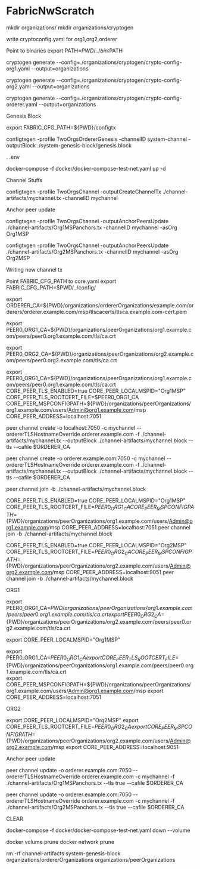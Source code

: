 # FabricNwScratch

mkdir organizations/
mkdir organizations/cryptogen

write cryptoconfig.yaml for org1,org2,orderer

Point to binaries
export PATH=${PWD}/../bin:$PATH

cryptogen generate --config=./organizations/cryptogen/crypto-config-org1.yaml --output=organizations

cryptogen generate --config=./organizations/cryptogen/crypto-config-org2.yaml --output=organizations

cryptogen generate --config=./organizations/cryptogen/crypto-config-orderer.yaml --output=organizations


Genesis Block

export FABRIC_CFG_PATH=${PWD}/configtx

configtxgen -profile TwoOrgsOrdererGenesis -channelID system-channel -outputBlock ./system-genesis-block/genesis.block

. .env

docker-compose -f docker/docker-compose-test-net.yaml up -d


Channel Stuffs

configtxgen -profile TwoOrgsChannel -outputCreateChannelTx ./channel-artifacts/mychannel.tx -channelID mychannel

Anchor peer update

configtxgen -profile TwoOrgsChannel -outputAnchorPeersUpdate ./channel-artifacts/Org1MSPanchors.tx -channelID mychannel -asOrg Org1MSP

configtxgen -profile TwoOrgsChannel -outputAnchorPeersUpdate ./channel-artifacts/Org2MSPanchors.tx -channelID mychannel -asOrg Org2MSP

Writing new channel tx

Point FABRIC_CFG_PATH to core.yaml
export FABRIC_CFG_PATH=$PWD/../config/


export ORDERER_CA=${PWD}/organizations/ordererOrganizations/example.com/orderers/orderer.example.com/msp/tlscacerts/tlsca.example.com-cert.pem

export PEER0_ORG1_CA=${PWD}/organizations/peerOrganizations/org1.example.com/peers/peer0.org1.example.com/tls/ca.crt

export PEER0_ORG2_CA=${PWD}/organizations/peerOrganizations/org2.example.com/peers/peer0.org2.example.com/tls/ca.crt


export PEER0_ORG1_CA=${PWD}/organizations/peerOrganizations/org1.example.com/peers/peer0.org1.example.com/tls/ca.crt
CORE_PEER_TLS_ENABLED=true CORE_PEER_LOCALMSPID="Org1MSP" CORE_PEER_TLS_ROOTCERT_FILE=$PEER0_ORG1_CA CORE_PEER_MSPCONFIGPATH=${PWD}/organizations/peerOrganizations/org1.example.com/users/Admin@org1.example.com/msp CORE_PEER_ADDRESS=localhost:7051

peer channel create -o localhost:7050 -c mychannel --ordererTLSHostnameOverride orderer.example.com -f ./channel-artifacts/mychannel.tx --outputBlock ./channel-artifacts/mychannel.block --tls --cafile $ORDERER_CA

peer channel create -o orderer.example.com:7050 -c mychannel --ordererTLSHostnameOverride orderer.example.com -f ./channel-artifacts/mychannel.tx --outputBlock ./channel-artifacts/mychannel.block --tls --cafile $ORDERER_CA

peer channel join -b ./channel-artifacts/mychannel.block


CORE_PEER_TLS_ENABLED=true CORE_PEER_LOCALMSPID="Org1MSP" CORE_PEER_TLS_ROOTCERT_FILE=$PEER0_ORG1_CA CORE_PEER_MSPCONFIGPATH=${PWD}/organizations/peerOrganizations/org1.example.com/users/Admin@org1.example.com/msp CORE_PEER_ADDRESS=localhost:7051 peer channel join -b ./channel-artifacts/mychannel.block

CORE_PEER_TLS_ENABLED=true CORE_PEER_LOCALMSPID="Org2MSP" CORE_PEER_TLS_ROOTCERT_FILE=$PEER0_ORG2_CA CORE_PEER_MSPCONFIGPATH=${PWD}/organizations/peerOrganizations/org2.example.com/users/Admin@org2.example.com/msp CORE_PEER_ADDRESS=localhost:9051 peer channel join -b ./channel-artifacts/mychannel.block

ORG1

export PEER0_ORG1_CA=${PWD}/organizations/peerOrganizations/org1.example.com/peers/peer0.org1.example.com/tls/ca.crt
export PEER0_ORG2_CA=${PWD}/organizations/peerOrganizations/org2.example.com/peers/peer0.org2.example.com/tls/ca.crt

export CORE_PEER_LOCALMSPID="Org1MSP"

export PEER0_ORG1_CA=$PEER0_ORG1_CA
export CORE_PEER_TLS_ROOTCERT_FILE=${PWD}/organizations/peerOrganizations/org1.example.com/peers/peer0.org1.example.com/tls/ca.crt    
export CORE_PEER_MSPCONFIGPATH=${PWD}/organizations/peerOrganizations/org1.example.com/users/Admin@org1.example.com/msp
export CORE_PEER_ADDRESS=localhost:7051

ORG2

export CORE_PEER_LOCALMSPID="Org2MSP"
export CORE_PEER_TLS_ROOTCERT_FILE=$PEER0_ORG2_CA
export CORE_PEER_MSPCONFIGPATH=${PWD}/organizations/peerOrganizations/org2.example.com/users/Admin@org2.example.com/msp
export CORE_PEER_ADDRESS=localhost:9051

Anchor peer update

peer channel update -o orderer.example.com:7050 --ordererTLSHostnameOverride orderer.example.com -c mychannel -f ./channel-artifacts/Org1MSPanchors.tx --tls true --cafile $ORDERER_CA

peer channel update -o orderer.example.com:7050 --ordererTLSHostnameOverride orderer.example.com -c mychannel -f ./channel-artifacts/Org2MSPanchors.tx --tls true --cafile $ORDERER_CA


CLEAR

docker-compose -f docker/docker-compose-test-net.yaml down --volume

docker volume prune
docker network prune

rm -rf channel-artifacts system-genesis-block organizations/ordererOrganizations organizations/peerOrganizations
